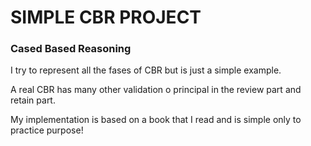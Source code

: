 <h1>SIMPLE CBR PROJECT</h1>

<h3><strong>Cased Based Reasoning</strong></h3>


<p>I try to represent all the fases of CBR but is just a simple example.</p>
<p>A real CBR has many other validation o principal in the review part and retain part.</p>
<p>My implementation is based on a book that I read  and is simple only to practice purpose!</p>
